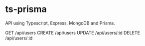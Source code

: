 # ts-prisma
API using Typescript, Express, MongoDB and Prisma.

GET /api/users
CREATE /api/users
UPDATE /api/users/:id
DELETE /api/users/:id
